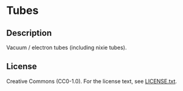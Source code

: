 # Tubes

## Description

Vacuum / electron tubes (including nixie tubes).

## License

Creative Commons (CC0-1.0). For the license text, see [LICENSE.txt](LICENSE.txt).
